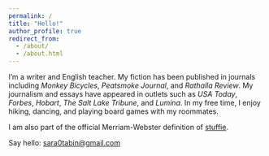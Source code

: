 ```yaml
---
permalink: /
title: "Hello!"
author_profile: true
redirect_from: 
  - /about/
  - /about.html
---
```


I’m a writer and English teacher. My fiction has been published in journals including <em>Monkey Bicycles</em>, <em>Peatsmoke Journal</em>, and <em>Rathalla Review</em>. My journalism and essays have appeared in outlets such as <em>USA Today</em>, <em>Forbes</em>, <em>Hobart</em>, <em>The Salt Lake Tribune</em>, and <em>Lumina</em>. In my free time, I enjoy hiking, dancing, and playing board games with my roommates.

I am also part of the official Merriam-Webster definition of [stuffie](https://www.merriam-webster.com/dictionary/stuffie).


Say hello: sara0tabin@gmail.com 